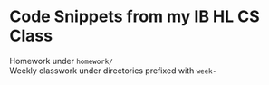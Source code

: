# Code Snippets from my IB HL CS Class

Homework under `homework/`  
Weekly classwork under directories prefixed with `week-`

